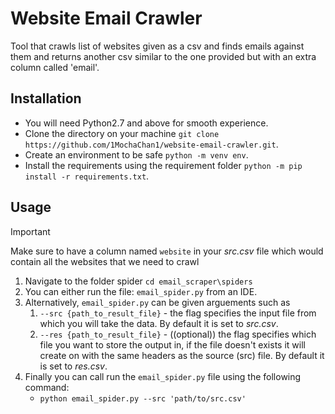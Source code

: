 # Website Email Crawler
Tool that crawls list of websites given as a csv and finds emails against them and returns another csv similar to the one provided but with an extra column called 'email'.

## Installation
- You will need Python2.7 and above for smooth experience.
- Clone the directory on your machine `git clone https://github.com/1MochaChan1/website-email-crawler.git`.
- Create an environment to be safe `python -m venv env`.
- Install the requirements using the requirement folder `python -m pip install -r requirements.txt`.

## Usage
> [!IMPORTANT]
> Make sure to have a column named `website` in your _src.csv_ file which would contain all the websites that we need to crawl

1. Navigate to the folder spider `cd email_scraper\spiders`
2. You can either run the file: `email_spider.py` from an IDE.
3. Alternatively, `email_spider.py` can be given arguements such as
    1. `--src {path_to_result_file}` - the flag specifies the input file from which you will take the data. By default it is set to _src.csv_.
    2. `--res {path_to_result_file}` - ((optional)) the flag specifies which file you want to store the output in, if the file doesn't exists it will create on with the same headers as the source (src) file. By default it is set to _res.csv_.
4. Finally you can call run the `email_spider.py` file using the following command:
    - `python email_spider.py --src 'path/to/src.csv'`
